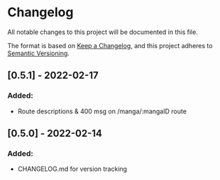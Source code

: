 # Changelog

All notable changes to this project will be documented in this file.

The format is based on [Keep a Changelog](https://keepachangelog.com/en/1.0.0/),
and this project adheres to [Semantic Versioning](https://semver.org/spec/v2.0.0.html).


## [0.5.1] - 2022-02-17
### Added:
- Route descriptions & 400 msg on /manga/:mangaID route

## [0.5.0] - 2022-02-14
### Added:
- CHANGELOG.md for version tracking